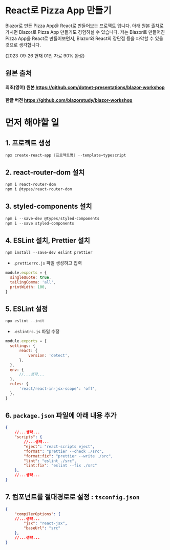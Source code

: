 # React로 Pizza App 만들기
Blazor로 만든 Pizza App을 React로 만들어보는 프로젝트 입니다.
아래 원본 출처로 가시면 Blazor로 Pizza App 만들기도 경험하실 수 있습니다.
저는 Blazor로 만들어진 Pizza App을 React로 만들어보면서,
Blazor와 React의 장단점 등을 파악할 수 있을 것으로 생각합니다.

(2023-09-26 현재 01번 자료 90% 완성)

## 원본 출처
#### 최초(영어) 원본 https://github.com/dotnet-presentations/blazor-workshop
#### 한글 버전 https://github.com/blazorstudy/blazor-workshop

# 먼저 해야할 일
## 1. 프로젝트 생성
```powershell
npx create-react-app {프로젝트명} --template=typescript
```
## 2. react-router-dom 설치
```powershell
npm i react-router-dom
npm i @types/react-router-dom
```
## 3. styled-components 설치
```powershell
npm i --save-dev @types/styled-components
npm i --save styled-components
```
## 4. ESLint 설치, Prettier 설치
```powershell
npm install --save-dev eslint prettier
```
  - `.prettierrc.js` 파일 생성하고 입력
  ```js
  module.exports = {
	singleQuote: true,
	tailingComma: 'all',
	printWidth: 100,
  }
```
## 5. ESLint 설정
```Powershell
npx eslint --init
```
  - `.eslintrc.js` 파일 수정
  ```js
  module.exports = {
	settings: {
		react: {
			version: 'detect',
		},
	},
	env: {
		//...생략...
	},
	rules: {
		'react/react-in-jsx-scope': 'off',
	},
  }
  ```
## 6. `package.json` 파일에 아래 내용 추가
```json
{
	//...생략...
	"scripts": {
		//...생략...
		"eject": "react-scripts eject",
		"format": "prettier --check ./src",
		"format:fix": "prettier --write ./src",
		"lint": "eslint ./src",
		"lint:fix": "eslint --fix ./src"
	},
	//...생략...
}
```
## 7. 컴포넌트를 절대경로로 설정 : `tsconfig.json`
```json
{
	"compilerOptions": {
	//...생략...
		"jsx": "react-jsx",
		"baseUrl": "src"
	},
	//...생략...
}
```